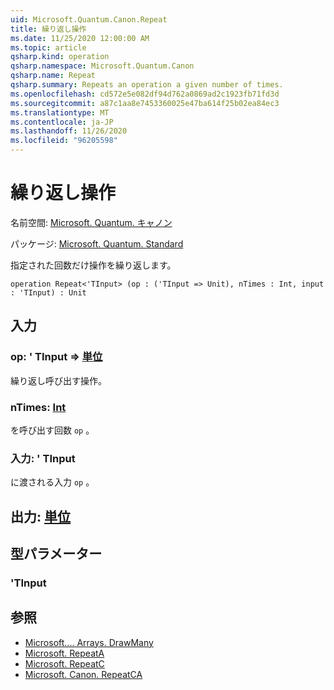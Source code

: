 ```yaml
---
uid: Microsoft.Quantum.Canon.Repeat
title: 繰り返し操作
ms.date: 11/25/2020 12:00:00 AM
ms.topic: article
qsharp.kind: operation
qsharp.namespace: Microsoft.Quantum.Canon
qsharp.name: Repeat
qsharp.summary: Repeats an operation a given number of times.
ms.openlocfilehash: cd572e5e082df94d762a0869ad2c1923fb71fd3d
ms.sourcegitcommit: a87c1aa8e7453360025e47ba614f25b02ea84ec3
ms.translationtype: MT
ms.contentlocale: ja-JP
ms.lasthandoff: 11/26/2020
ms.locfileid: "96205598"
---
```

# <a name="repeat-operation"></a>繰り返し操作

名前空間: [Microsoft. Quantum. キャノン](xref:Microsoft.Quantum.Canon)

パッケージ: [Microsoft. Quantum. Standard](https://nuget.org/packages/Microsoft.Quantum.Standard)


指定された回数だけ操作を繰り返します。

```qsharp
operation Repeat<'TInput> (op : ('TInput => Unit), nTimes : Int, input : 'TInput) : Unit
```


## <a name="input"></a>入力

### <a name="op--tinput--unit"></a>op: ' TInput => [単位](xref:microsoft.quantum.lang-ref.unit) 

繰り返し呼び出す操作。


### <a name="ntimes--int"></a>nTimes: [Int](xref:microsoft.quantum.lang-ref.int)

を呼び出す回数 `op` 。


### <a name="input--tinput"></a>入力: ' TInput

に渡される入力 `op` 。



## <a name="output--unit"></a>出力: [単位](xref:microsoft.quantum.lang-ref.unit)



## <a name="type-parameters"></a>型パラメーター

### <a name="tinput"></a>'TInput



## <a name="see-also"></a>参照

- [Microsoft.... Arrays. DrawMany](xref:Microsoft.Quantum.Arrays.DrawMany)
- [Microsoft. RepeatA](xref:Microsoft.Quantum.Canon.RepeatA)
- [Microsoft. RepeatC](xref:Microsoft.Quantum.Canon.RepeatC)
- [Microsoft. Canon. RepeatCA](xref:Microsoft.Quantum.Canon.RepeatCA)
